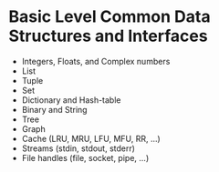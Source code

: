 # Basic Level Common Data Structures and Interfaces

* Integers, Floats, and Complex numbers
* List
* Tuple
* Set
* Dictionary and Hash-table
* Binary and String
* Tree
* Graph
* Cache (LRU, MRU, LFU, MFU, RR, ...)
* Streams (stdin, stdout, stderr)
* File handles (file, socket, pipe, ...)
